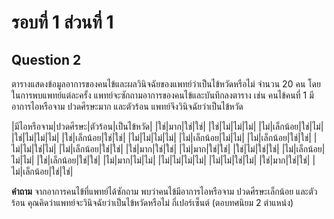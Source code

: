 # รอบที่ 1 ส่วนที่ 1

## Question 2

ตารางแสดงข้อมูลอาการของคนไข้และผลวินิจฉัยของแพทย์ว่าเป็นไข้หวัดหรือไม่ จำนวน 20 คน โดยในการพบแพทย์แต่ละครั้ง แพทย์จะซักถามอาการของคนไข้และบันทึกลงตาราง เช่น คนไข้คนที่ 1 มีอาการไอหรือจาม ปวดศีรษะมาก และตัวร้อน แพทย์จึงวินิจฉัยว่าเป็นไข้หวัด


|มีไอหรือจาม|ปวดศีรษะ|ตัวร้อน|เป็นไข้หวัด|
|ใช่|มาก|ใช่|ใช่|
|ใช่|ไม่|ไม่|ไม่|
|ไม่|เล็กน้อย|ใช่|ไม่|
|ใช่|ไม่|ไม่|ไม่|
|ใช่|เล็กน้อย|ใช่|ใช่|
|ไม่|ไม่|ไม่|ไม่|
|ไม่|เล็กน้อย|ไม่|ไม่|
|ไม่|เล็กน้อย|ใช่|ใช่|
|ไม่|ไม่|ใช่|ไม่|
|ไม่|เล็กน้อย|ใช่|ใช่|
|ใช่|มาก|ใช่|ใช่|
|ไม่|มาก|ใช่|ใช่|
|ใช่|ไม่|ใช่|ใช่|
|ไม่|เล็กน้อย|ไม่|ไม่|
|ใช่|เล็กน้อย|ใช่|ใช่|
|ไม่|มาก|ไม่|ไม่|
|ไม่|ไม่|ไม่|ไม่|
|ไม่|ไม่|ใช่|ไม่|
|ใช่|มาก|ใช่|ใช่|
|ไม่|เล็กน้อย|ใช่|ใช่|


**คำถาม** จากอาการคนไข้ที่แพทย์ได้ซักถาม พบว่าคนไข้มีอาการไอหรือจาม ปวดศีรษะเล็กน้อย และตัวร้อน คุณคิดว่าแพทย์จะวินิจฉัยว่าเป็นไข้หวัดหรือไม่ กี่เปอร์เซ็นต์ (ตอบทศนิยม 2 ตำแหน่ง)